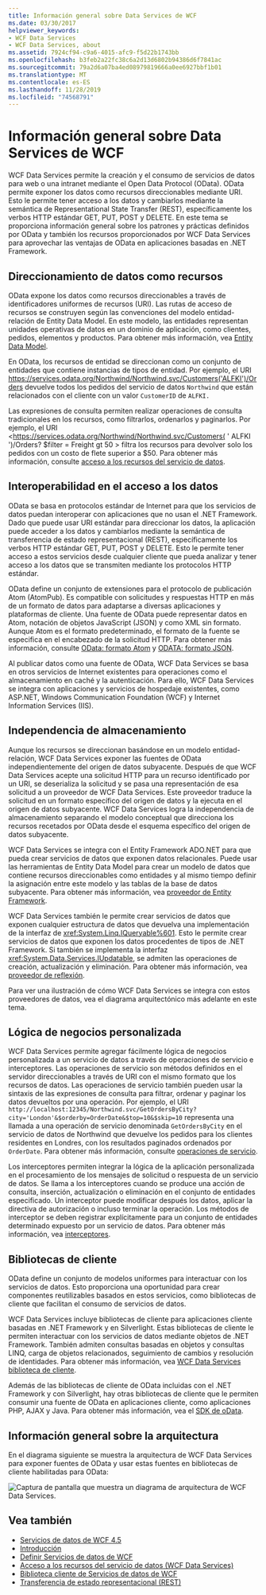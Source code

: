 ```yaml
---
title: Información general sobre Data Services de WCF
ms.date: 03/30/2017
helpviewer_keywords:
- WCF Data Services
- WCF Data Services, about
ms.assetid: 7924cf94-c9a6-4015-afc9-f5d22b1743bb
ms.openlocfilehash: b3feb2a22fc38c6a2d13d6802b94386d6f7841ac
ms.sourcegitcommit: 79a2d6a07ba4ed08979819666a0ee6927bbf1b01
ms.translationtype: MT
ms.contentlocale: es-ES
ms.lasthandoff: 11/28/2019
ms.locfileid: "74568791"
---
```

# <a name="wcf-data-services-overview"></a>Información general sobre Data Services de WCF
WCF Data Services permite la creación y el consumo de servicios de datos para web o una intranet mediante el Open Data Protocol (OData). OData permite exponer los datos como recursos direccionables mediante URI. Esto le permite tener acceso a los datos y cambiarlos mediante la semántica de Representational State Transfer (REST), específicamente los verbos HTTP estándar GET, PUT, POST y DELETE. En este tema se proporciona información general sobre los patrones y prácticas definidos por OData y también los recursos proporcionados por WCF Data Services para aprovechar las ventajas de OData en aplicaciones basadas en .NET Framework.  
  
## <a name="address-data-as-resources"></a>Direccionamiento de datos como recursos  
 OData expone los datos como recursos direccionables a través de identificadores uniformes de recursos (URI). Las rutas de acceso de recursos se construyen según las convenciones del modelo entidad-relación de Entity Data Model. En este modelo, las entidades representan unidades operativas de datos en un dominio de aplicación, como clientes, pedidos, elementos y productos. Para obtener más información, vea [Entity Data Model](../adonet/entity-data-model.md).  
  
 En OData, los recursos de entidad se direccionan como un conjunto de entidades que contiene instancias de tipos de entidad. Por ejemplo, el URI <https://services.odata.org/Northwind/Northwind.svc/Customers('ALFKI')/Orders> devuelve todos los pedidos del servicio de datos `Northwind` que están relacionados con el cliente con un valor `CustomerID` de `ALFKI.`  
  
 Las expresiones de consulta permiten realizar operaciones de consulta tradicionales en los recursos, como filtrarlos, ordenarlos y paginarlos. Por ejemplo, el URI <https://services.odata.org/Northwind/Northwind.svc/Customers( ' ALFKI ')/Orders? $filter = Freight gt 50 > filtra los recursos para devolver solo los pedidos con un costo de flete superior a $50. Para obtener más información, consulte [acceso a los recursos del servicio de datos](accessing-data-service-resources-wcf-data-services.md).  
  
## <a name="interoperable-data-access"></a>Interoperabilidad en el acceso a los datos  
 OData se basa en protocolos estándar de Internet para que los servicios de datos puedan interoperar con aplicaciones que no usan el .NET Framework. Dado que puede usar URI estándar para direccionar los datos, la aplicación puede acceder a los datos y cambiarlos mediante la semántica de transferencia de estado representacional (REST), específicamente los verbos HTTP estándar GET, PUT, POST y DELETE. Esto le permite tener acceso a estos servicios desde cualquier cliente que pueda analizar y tener acceso a los datos que se transmiten mediante los protocolos HTTP estándar.  
  
 OData define un conjunto de extensiones para el protocolo de publicación Atom (AtomPub). Es compatible con solicitudes y respuestas HTTP en más de un formato de datos para adaptarse a diversas aplicaciones y plataformas de cliente. Una fuente de OData puede representar datos en Atom, notación de objetos JavaScript (JSON) y como XML sin formato. Aunque Atom es el formato predeterminado, el formato de la fuente se especifica en el encabezado de la solicitud HTTP. Para obtener más información, consulte [OData: formato Atom](https://go.microsoft.com/fwlink/?LinkID=185794) y [ODATA: formato JSON](https://go.microsoft.com/fwlink/?LinkID=185795).  
  
 Al publicar datos como una fuente de OData, WCF Data Services se basa en otros servicios de Internet existentes para operaciones como el almacenamiento en caché y la autenticación. Para ello, WCF Data Services se integra con aplicaciones y servicios de hospedaje existentes, como ASP.NET, Windows Communication Foundation (WCF) y Internet Information Services (IIS).  
  
## <a name="storage-independence"></a>Independencia de almacenamiento  
 Aunque los recursos se direccionan basándose en un modelo entidad-relación, WCF Data Services exponer las fuentes de OData independientemente del origen de datos subyacente. Después de que WCF Data Services acepte una solicitud HTTP para un recurso identificado por un URI, se deserializa la solicitud y se pasa una representación de esa solicitud a un proveedor de WCF Data Services. Este proveedor traduce la solicitud en un formato específico del origen de datos y la ejecuta en el origen de datos subyacente. WCF Data Services logra la independencia de almacenamiento separando el modelo conceptual que direcciona los recursos recetados por OData desde el esquema específico del origen de datos subyacente.  
  
 WCF Data Services se integra con el Entity Framework ADO.NET para que pueda crear servicios de datos que exponen datos relacionales. Puede usar las herramientas de Entity Data Model para crear un modelo de datos que contiene recursos direccionables como entidades y al mismo tiempo definir la asignación entre este modelo y las tablas de la base de datos subyacente. Para obtener más información, vea [proveedor de Entity Framework](entity-framework-provider-wcf-data-services.md).  
  
 WCF Data Services también le permite crear servicios de datos que exponen cualquier estructura de datos que devuelva una implementación de la interfaz de <xref:System.Linq.IQueryable%601>. Esto le permite crear servicios de datos que exponen los datos procedentes de tipos de .NET Framework. Si también se implementa la interfaz <xref:System.Data.Services.IUpdatable>, se admiten las operaciones de creación, actualización y eliminación. Para obtener más información, vea [proveedor de reflexión](reflection-provider-wcf-data-services.md).  
  
 Para ver una ilustración de cómo WCF Data Services se integra con estos proveedores de datos, vea el diagrama arquitectónico más adelante en este tema.  
  
## <a name="custom-business-logic"></a>Lógica de negocios personalizada  
 WCF Data Services permite agregar fácilmente lógica de negocios personalizada a un servicio de datos a través de operaciones de servicio e interceptores. Las operaciones de servicio son métodos definidos en el servidor direccionables a través de URI con el mismo formato que los recursos de datos. Las operaciones de servicio también pueden usar la sintaxis de las expresiones de consulta para filtrar, ordenar y paginar los datos devueltos por una operación. Por ejemplo, el URI `http://localhost:12345/Northwind.svc/GetOrdersByCity?city='London'&$orderby=OrderDate&$top=10&$skip=10` representa una llamada a una operación de servicio denominada `GetOrdersByCity` en el servicio de datos de Northwind que devuelve los pedidos para los clientes residentes en Londres, con los resultados paginados ordenados por `OrderDate`. Para obtener más información, consulte [operaciones de servicio](service-operations-wcf-data-services.md).  
  
 Los interceptores permiten integrar la lógica de la aplicación personalizada en el procesamiento de los mensajes de solicitud o respuesta de un servicio de datos. Se llama a los interceptores cuando se produce una acción de consulta, inserción, actualización o eliminación en el conjunto de entidades especificado. Un interceptor puede modificar después los datos, aplicar la directiva de autorización o incluso terminar la operación. Los métodos de interceptor se deben registrar explícitamente para un conjunto de entidades determinado expuesto por un servicio de datos. Para obtener más información, vea [interceptores](interceptors-wcf-data-services.md).  
  
## <a name="client-libraries"></a>Bibliotecas de cliente  
 OData define un conjunto de modelos uniformes para interactuar con los servicios de datos. Esto proporciona una oportunidad para crear componentes reutilizables basados en estos servicios, como bibliotecas de cliente que facilitan el consumo de servicios de datos.  
  
 WCF Data Services incluye bibliotecas de cliente para aplicaciones cliente basadas en .NET Framework y en Silverlight. Estas bibliotecas de cliente le permiten interactuar con los servicios de datos mediante objetos de .NET Framework. También admiten consultas basadas en objetos y consultas LINQ, carga de objetos relacionados, seguimiento de cambios y resolución de identidades. Para obtener más información, vea [WCF Data Services biblioteca de cliente](wcf-data-services-client-library.md).  
  
 Además de las bibliotecas de cliente de OData incluidas con el .NET Framework y con Silverlight, hay otras bibliotecas de cliente que le permiten consumir una fuente de OData en aplicaciones cliente, como aplicaciones PHP, AJAX y Java. Para obtener más información, vea el [SDK de oData](https://go.microsoft.com/fwlink/?LinkID=185796).  
  
## <a name="architecture-overview"></a>Información general sobre la arquitectura  
 En el diagrama siguiente se muestra la arquitectura de WCF Data Services para exponer fuentes de OData y usar estas fuentes en bibliotecas de cliente habilitadas para OData:  
  
 ![Captura de pantalla que muestra un diagrama de arquitectura de WCF Data Services.](./media/wcf-data-services-overview/windows-communication-foundation-data-services-architecture.gif)  
  
## <a name="see-also"></a>Vea también

- [Servicios de datos de WCF 4.5](index.md)
- [Introducción](getting-started-with-wcf-data-services.md)
- [Definir Servicios de datos de WCF](defining-wcf-data-services.md)
- [Acceso a los recursos del servicio de datos (WCF Data Services)](https://docs.microsoft.com/previous-versions/dotnet/netframework-4.0/dd728283(v=vs.100))
- [Biblioteca cliente de Servicios de datos de WCF](wcf-data-services-client-library.md)
- [Transferencia de estado representacional (REST)](https://go.microsoft.com/fwlink/?LinkId=113919)
